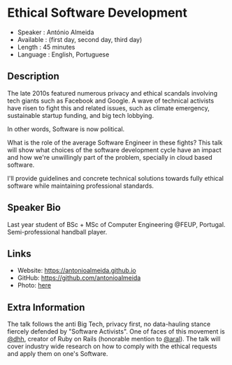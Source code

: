 Ethical Software Development
=================================================

* Speaker   : António Almeida
* Available : (first day, second day, third day)
* Length    : 45 minutes
* Language  : English, Portuguese

Description
-----------

The late 2010s featured numerous privacy and ethical scandals involving tech giants such as Facebook and Google. A wave of technical activists have risen to fight this and related issues, such as climate emergency, sustainable startup funding, and big tech lobbying.

In other words, Software is now political.

What is the role of the average Software Engineer in these fights? This talk will show what choices of the software development cycle have an impact and how we're unwillingly part of the problem, specially in cloud based software. 

I'll provide guidelines and concrete technical solutions towards fully ethical software while maintaining professional standards. 

Speaker Bio
-----------

Last year student of BSc + MSc of Computer Engineering @FEUP, Portugal. Semi-professional handball player.

Links
-----

* Website: https://antonioalmeida.github.io
* GitHub: https://github.com/antonioalmeida
* Photo: [here](https://drive.google.com/open?id=1KB3I5jB3tq_dh0rA5OPzw4bnPcFrCD3n)

Extra Information
-----------------

The talk follows the anti Big Tech, privacy first, no data-hauling stance fiercely defended by "Software Activists". One of faces of this movement is [@dhh](https://twitter.com/dhh), creator of Ruby on Rails (honorable mention to [@aral](https://twitter.com/aral)).
The talk will cover industry wide research on how to comply with the ethical requests and apply them on one's Software.
